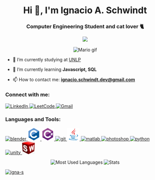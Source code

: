 <h1 align="center">Hi 👋, I'm Ignacio A. Schwindt</h1>
<h3 align="center">Computer Engineering Student and cat lover 🐈</h3>



<p align='center'>
<img src="https://readme-typing-svg.herokuapp.com?color=%2336BCF7&size=25&center=true&vCenter=true&width=433&height=75&lines=Computer+Engineering+Student:Cat+enjoyer;coding;Follow me :D:Studing+at+UNLP:;scroll+down">
</p>

<div align="center">
  <img src="https://raw.githubusercontent.com/Anmol-Baranwal/Cool-GIFs-For-GitHub/main/Resources/mario.png" alt="Mario gif" width="500" />
</div>

- 🔭 I’m currently studying at [UNLP](https://unlp.edu.ar/)

- 🌱 I’m currently learning **Javascript, SQL**

- 📫 How to contact me: **ignacio.schwindt.dev@gmail.com**

<h3 align="left">Connect with me:</h3>
<p align="left">
  <a href="https://linkedin.com/in/sfsfaag" target="blank">
    <img align="center" src="https://raw.githubusercontent.com/Anmol-Baranwal/Cool-GIFs-For-GitHub/main/Resources/linkedin.gif" alt="LinkedIn" height="40" width="40" />
  </a>
  <a href="https://www.leetcode.com/igna-s" target="blank">
    <img align="center" src="https://raw.githubusercontent.com/Anmol-Baranwal/Cool-GIFs-For-GitHub/main/Resources/code.gif" alt="LeetCode" height="40" width="40" />
  </a>
  <a href="mailto:ignacio.schwindt.dev@gmail.com" target="blank">
    <img align="center" src="https://raw.githubusercontent.com/Anmol-Baranwal/Cool-GIFs-For-GitHub/main/Resources/gmail.gif" alt="Gmail" height="40" width="40" />
  </a>
</p>

<h3 align="left">Languages and Tools:</h3>
<p align="left"> 
  <a href="https://www.blender.org/" target="_blank" rel="noreferrer"> 
    <img src="https://raw.githubusercontent.com/Anmol-Baranwal/Cool-GIFs-For-GitHub/main/Resources/blender.gif" alt="blender" width="40" height="40"/> 
  </a> 
  <a href="https://www.cprogramming.com/" target="_blank" rel="noreferrer"> 
    <img src="https://raw.githubusercontent.com/devicons/devicon/master/icons/c/c-original.svg" alt="c" width="40" height="40"/> 
  </a> 
  <a href="https://www.w3schools.com/cs/" target="_blank" rel="noreferrer"> 
    <img src="https://raw.githubusercontent.com/devicons/devicon/master/icons/csharp/csharp-original.svg" alt="csharp" width="40" height="40"/> 
  </a> 
  <a href="https://git-scm.com/" target="_blank" rel="noreferrer"> 
    <img src="https://raw.githubusercontent.com/Anmol-Baranwal/Cool-GIFs-For-GitHub/main/Resources/git.gif" alt="git" width="40" height="40"/> 
  </a> 
  <a href="https://www.java.com" target="_blank" rel="noreferrer"> 
    <img src="https://raw.githubusercontent.com/devicons/devicon/master/icons/java/java-original.svg" alt="java" width="40" height="40"/> 
  </a> 
  <a href="https://www.mathworks.com/" target="_blank" rel="noreferrer"> 
    <img src="https://upload.wikimedia.org/wikipedia/commons/2/21/Matlab_Logo.png" alt="matlab" width="40" height="40"/> 
  </a> 
  <a href="https://www.photoshop.com/en" target="_blank" rel="noreferrer"> 
    <img src="https://raw.githubusercontent.com/Anmol-Baranwal/Cool-GIFs-For-GitHub/main/Resources/photoshop.gif" alt="photoshop" width="40" height="40"/> 
  </a> 
  <a href="https://www.python.org" target="_blank" rel="noreferrer"> 
    <img src="https://raw.githubusercontent.com/Anmol-Baranwal/Cool-GIFs-For-GitHub/main/Resources/python.gif" alt="python" width="40" height="40"/> 
  </a> 
  <a href="https://unity.com/" target="_blank" rel="noreferrer"> 
    <img src="https://raw.githubusercontent.com/Anmol-Baranwal/Cool-GIFs-For-GitHub/main/Resources/unity.gif" alt="unity" width="40" height="40"/> 
  </a> 
  <a href="https://www.solidworks.com/es" target="_blank" rel="noreferrer"> 
    <img src="sw.png" alt="Solid Works" width="40" height="40"/> 
  </a> 
</p>

<div align="center">
  <img src="https://github-readme-stats.vercel.app/api/top-langs?username=igna-s&show_icons=true&locale=en&layout=compact&theme=dark" alt="Most Used Languages" height="200" />
  <img src="https://github-readme-stats.vercel.app/api?username=igna-s&show_icons=true&locale=en&theme=dark" alt="Stats" height="200" />
</div>

<p align="left"> 
  <a href="https://github.com/ryo-ma/github-profile-trophy">
    <img src="https://github-profile-trophy.vercel.app/?username=igna-s&theme=darkhub" alt="igna-s" />
  </a> 
</p>
